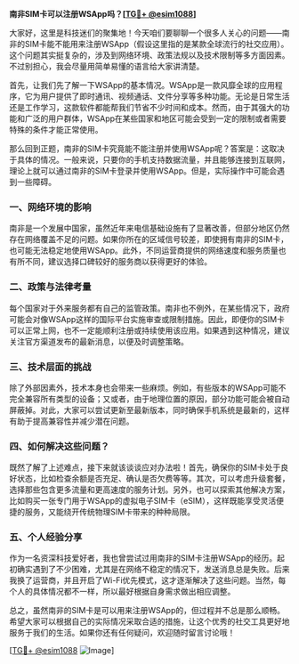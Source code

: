 **南非SIM卡可以注册WSApp吗？[[TG💪+ @esim1088](https://t.me/s/esim1088)]**

大家好，这里是科技迷们的聚集地！今天咱们要聊聊一个很多人关心的问题——南非的SIM卡能不能用来注册WSApp（假设这里指的是某款全球流行的社交应用）。这个问题其实挺复杂的，涉及到网络环境、政策法规以及技术限制等多方面因素。不过别担心，我会尽量用简单易懂的语言给大家讲清楚。

首先，让我们先了解一下WSApp的基本情况。WSApp是一款风靡全球的应用程序，它为用户提供了即时通讯、视频通话、文件分享等多种功能。无论是日常生活还是工作学习，这款软件都能帮我们节省不少时间和成本。然而，由于其强大的功能和广泛的用户群体，WSApp在某些国家和地区可能会受到一定的限制或者需要特殊的条件才能正常使用。

那么回到正题，南非的SIM卡究竟能不能注册并使用WSApp呢？答案是：这取决于具体的情况。一般来说，只要你的手机支持数据流量，并且能够连接到互联网，理论上就可以通过南非的SIM卡登录并使用WSApp。但是，实际操作中可能会遇到一些障碍。

### 一、网络环境的影响

南非是一个发展中国家，虽然近年来电信基础设施有了显著改善，但部分地区仍然存在网络覆盖不足的问题。如果你所在的区域信号较差，即使拥有南非的SIM卡，也可能无法稳定地使用WSApp。此外，不同运营商提供的网络速度和服务质量也有所不同，建议选择口碑较好的服务商以获得更好的体验。

### 二、政策与法律考量

每个国家对于外来服务都有自己的监管政策。南非也不例外，在某些情况下，政府可能会对像WSApp这样的国际平台实施审查或限制措施。因此，即便你的SIM卡可以正常上网，也不一定能顺利注册或持续使用该应用。如果遇到这种情况，建议关注官方渠道发布的最新消息，以便及时调整策略。

### 三、技术层面的挑战

除了外部因素外，技术本身也会带来一些麻烦。例如，有些版本的WSApp可能不完全兼容所有类型的设备；又或者，由于地理位置的原因，部分功能可能会被自动屏蔽掉。对此，大家可以尝试更新至最新版本，同时确保手机系统是最新的，这样有助于提高兼容性并减少潜在问题。

### 四、如何解决这些问题？

既然了解了上述难点，接下来就该谈谈应对办法啦！首先，确保你的SIM卡处于良好状态，比如检查余额是否充足、确认是否欠费等等。其次，可以考虑升级套餐，选择那些包含更多流量和更高速度的服务计划。另外，也可以探索其他解决方案，比如购买一张专门用于WSApp的虚拟电子SIM卡（eSIM），这样既能享受灵活便捷的服务，又能绕开传统物理SIM卡带来的种种局限。

### 五、个人经验分享

作为一名资深科技爱好者，我也曾尝试过用南非的SIM卡注册WSApp的经历。起初确实遇到了不少困难，尤其是在网络不稳定的情况下，发送消息总是失败。后来我换了运营商，并且开启了Wi-Fi优先模式，这才逐渐解决了这些问题。当然，每个人的具体情况都不一样，所以最好根据自身需求做出相应调整。

总之，虽然南非的SIM卡是可以用来注册WSApp的，但过程并不总是那么顺畅。希望大家可以根据自己的实际情况采取合适的措施，让这个优秀的社交工具更好地服务于我们的生活。如果你还有任何疑问，欢迎随时留言讨论哦！

[[TG💪+ @esim1088](https://t.me/s/esim1088) ![Image](https://i.postimg.cc/4NQfJmqS/Snipaste-2025-05-13-00-14-12.png)]